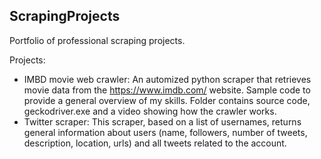 ## ScrapingProjects

Portfolio of professional scraping projects.

Projects:

- IMBD movie web crawler: An automized python scraper that retrieves movie data from the https://www.imdb.com/ website. Sample code to provide a general overview of my skills. Folder contains source code, geckodriver.exe and a video showing how the crawler works.
- Twitter scraper: This scraper, based on a list of usernames, returns general information about users (name, followers, number of tweets, description, location, urls) and all tweets related to the account.
